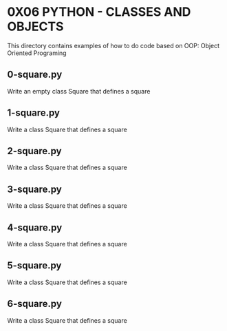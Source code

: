 # 0X06 PYTHON - CLASSES AND OBJECTS

This directory contains examples of how to do code based on OOP: Object Oriented Programing

## 0-square.py

Write an empty class Square that defines a square

## 1-square.py

Write a class Square that defines a square

## 2-square.py

Write a class Square that defines a square

## 3-square.py

Write a class Square that defines a square

## 4-square.py

Write a class Square that defines a square

## 5-square.py

Write a class Square that defines a square

## 6-square.py

Write a class Square that defines a square
